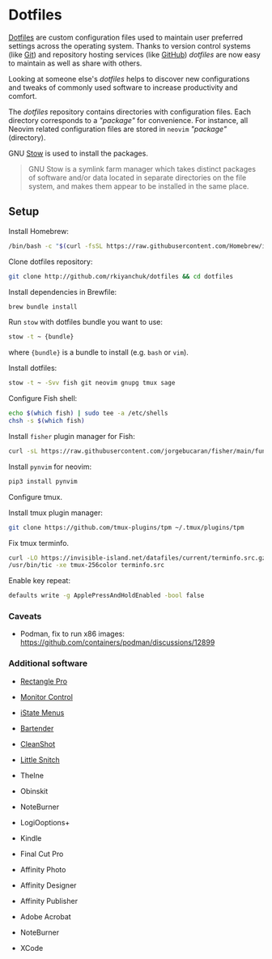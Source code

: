 # Dotfiles

[Dotfiles](https://wiki.archlinux.org/index.php/Dotfiles) are custom
configuration files used to maintain user preferred settings across the
operating system. Thanks to version control systems
(like [Git](http://git-scm.com/)) and repository hosting services
(like [GitHub](https://dotfiles.github.io)) *dotfiles* are now easy to maintain
as well as share with others.

Looking at someone else's *dotfiles* helps to discover new configurations and
tweaks of commonly used software to increase productivity and comfort.

The *dotfiles* repository contains directories with configuration files. Each
directory corresponds to a *"package"* for convenience. For instance, all
Neovim related configuration files are stored in `neovim` *"package"* (directory).

GNU [Stow](https://www.gnu.org/software/stow/) is used to install the packages.

> GNU Stow is a symlink farm manager which takes distinct packages of software
> and/or data located in separate directories on the file system, and makes
> them appear to be installed in the same place.

## Setup

Install Homebrew:

```sh
/bin/bash -c "$(curl -fsSL https://raw.githubusercontent.com/Homebrew/install/HEAD/install.sh)"
```

Clone dotfiles repository:

```bash
git clone http://github.com/rkiyanchuk/dotfiles && cd dotfiles
```

Install dependencies in Brewfile:

```sh
brew bundle install
```

Run `stow` with dotfiles bundle you want to use:

```bash
stow -t ~ {bundle}
```

where `{bundle}` is a bundle to install (e.g. `bash` or `vim`).

Install dotfiles:

```sh
stow -t ~ -Svv fish git neovim gnupg tmux sage
```

Configure Fish shell:

```sh
echo $(which fish) | sudo tee -a /etc/shells
chsh -s $(which fish)
```

Install `fisher` plugin manager for Fish:

```sh
curl -sL https://raw.githubusercontent.com/jorgebucaran/fisher/main/functions/fisher.fish | source && fisher install jorgebucaran/fisher
```

Install `pynvim` for neovim:

```sh
pip3 install pynvim
```

Configure tmux.

Install tmux plugin manager:

```sh
git clone https://github.com/tmux-plugins/tpm ~/.tmux/plugins/tpm
```

Fix tmux terminfo.

```sh
curl -LO https://invisible-island.net/datafiles/current/terminfo.src.gz && gunzip terminfo.src.gz
/usr/bin/tic -xe tmux-256color terminfo.src
```

Enable key repeat:

```sh
defaults write -g ApplePressAndHoldEnabled -bool false
```

### Caveats

* Podman, fix to run x86 images: https://github.com/containers/podman/discussions/12899

### Additional software

* [Rectangle Pro](https://rectangleapp.com/)
* [Monitor Control](https://monitorcontrol.app)
* [iState Menus](https://bjango.com/mac/istatmenus/)
* [Bartender](https://www.macbartender.com/)
* [CleanShot](https://cleanshot.com/)
* [Little Snitch](https://www.obdev.at/products/littlesnitch/index.html)

* TheIne
* Obinskit
* NoteBurner
* LogiOoptions+
* Kindle
* Final Cut Pro

* Affinity Photo
* Affinity Designer
* Affinity Publisher
* Adobe Acrobat
* NoteBurner
* XCode
